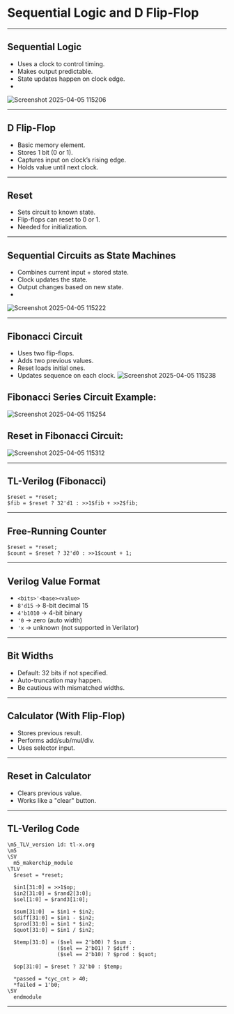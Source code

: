 
# Sequential Logic and D Flip-Flop 

---

## Sequential Logic

- Uses a clock to control timing.
- Makes output predictable.
- State updates happen on clock edge.
- 
![Screenshot 2025-04-05 115206](https://github.com/user-attachments/assets/94199aaf-cdfc-402a-bc65-2d35ce07fe83)

---

## D Flip-Flop

- Basic memory element.
- Stores 1 bit (0 or 1).
- Captures input on clock’s rising edge.
- Holds value until next clock.


---

## Reset

- Sets circuit to known state.
- Flip-flops can reset to 0 or 1.
- Needed for initialization.

---

## Sequential Circuits as State Machines

- Combines current input + stored state.
- Clock updates the state.
- Output changes based on new state.
- 
![Screenshot 2025-04-05 115222](https://github.com/user-attachments/assets/ac237adb-acd9-42aa-b373-917af42398fb)

---

## Fibonacci Circuit

- Uses two flip-flops.
- Adds two previous values.
- Reset loads initial ones.
- Updates sequence on each clock.
![Screenshot 2025-04-05 115238](https://github.com/user-attachments/assets/4d749461-f37c-4ada-941c-6084715144aa)

## Fibonacci Series Circuit Example:
![Screenshot 2025-04-05 115254](https://github.com/user-attachments/assets/4cc59763-96a3-499c-b3b5-f799c043d3ee)

## Reset in Fibonacci Circuit:
![Screenshot 2025-04-05 115312](https://github.com/user-attachments/assets/a6109320-2946-4bb6-ab7d-c15c4f212d65)

---

## TL-Verilog (Fibonacci)

```tlv
$reset = *reset;
$fib = $reset ? 32'd1 : >>1$fib + >>2$fib;
```

---

## Free-Running Counter

```tlv
$reset = *reset;
$count = $reset ? 32'd0 : >>1$count + 1;
```

---

## Verilog Value Format

- `<bits>'<base><value>`
- `8'd15` → 8-bit decimal 15
- `4'b1010` → 4-bit binary
- `'0` → zero (auto width)
- `'x` → unknown (not supported in Verilator)

---

## Bit Widths

- Default: 32 bits if not specified.
- Auto-truncation may happen.
- Be cautious with mismatched widths.

---

## Calculator (With Flip-Flop)

- Stores previous result.
- Performs add/sub/mul/div.
- Uses selector input.

---

## Reset in Calculator

- Clears previous value.
- Works like a "clear" button.

---

## TL-Verilog Code

```tlv
\m5_TLV_version 1d: tl-x.org
\m5
\SV
  m5_makerchip_module
\TLV
  $reset = *reset;

  $in1[31:0] = >>1$op;
  $in2[31:0] = $rand2[3:0];
  $sel[1:0] = $rand3[1:0];

  $sum[31:0]  = $in1 + $in2;
  $diff[31:0] = $in1 - $in2;
  $prod[31:0] = $in1 * $in2;
  $quot[31:0] = $in1 / $in2;

  $temp[31:0] = ($sel == 2'b00) ? $sum :
                ($sel == 2'b01) ? $diff :
                ($sel == 2'b10) ? $prod : $quot;

  $op[31:0] = $reset ? 32'b0 : $temp;

  *passed = *cyc_cnt > 40;
  *failed = 1'b0;
\SV
  endmodule
```

---
